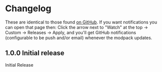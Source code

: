 # Changelog

These are identical to those found [on GitHub](https://github.com/fins-mods/REnhanced/releases).
If you want notifications you can open that page then: Click the arrow next to "Watch" at the top → Custom → Releases → Apply, and you'll get GitHub notifications (configurable to be push and/or email) whenever the modpack updates.

## 1.0.0 Initial release

Initial Release
